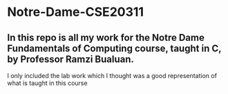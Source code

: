 # Notre-Dame-CSE20311
In this repo is all my work for the Notre Dame Fundamentals of Computing course, taught in C, by Professor Ramzi Bualuan.
---
I only included the lab work which I thought was a good representation of what is taught in this course
